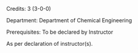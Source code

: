 Credits: 3 (3-0-0)

Department: Department of Chemical Engineering

Prerequisites: To be declared by Instructor

As per declaration of instructor(s).